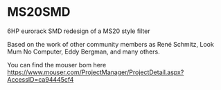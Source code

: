 # MS20SMD
6HP eurorack SMD redesign of a MS20 style filter

Based on the work of other community members as René Schmitz, Look Mum No Computer, Eddy Bergman, and many others.

You can find the mouser bom here
https://www.mouser.com/ProjectManager/ProjectDetail.aspx?AccessID=ca94445cf4
